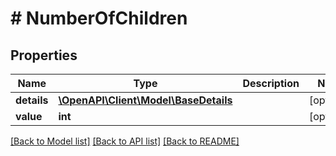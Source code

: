 # # NumberOfChildren

## Properties

Name | Type | Description | Notes
------------ | ------------- | ------------- | -------------
**details** | [**\OpenAPI\Client\Model\BaseDetails**](BaseDetails.md) |  | [optional]
**value** | **int** |  | [optional]

[[Back to Model list]](../../README.md#models) [[Back to API list]](../../README.md#endpoints) [[Back to README]](../../README.md)
